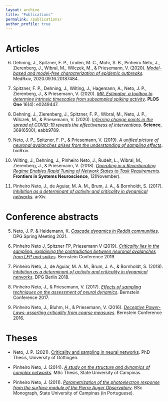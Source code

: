 ```yaml
---
layout: archive
title: "Publications"
permalink: /publications/
author_profile: true
---
```


# Articles

6. Dehning, J., Spitzner, F. P., Linden, M. C., Mohr, S. B., Pinheiro Neto, J., Zierenberg, J., Wibral, M., Wilczek, M., & Priesemann, V. (2020). [*Model-based and model-free characterization of epidemic outbreaks*](http://medrxiv.org/content/early/2020/09/18/2020.09.16.20187484.abstract). MedRxiv, 2020.09.16.20187484. 

5. Spitzner, F. P., Dehning, J., Wilting, J., Hagemann, A., Neto, J. P., Zierenberg, J., & Priesemann, V. (2020). [*MR. Estimator, a toolbox to determine intrinsic timescales from subsampled spiking activity*](http://arxiv.org/abs/2007.03367). **PLOS One** 16(4): e0249447.

4. Dehning, J., Zierenberg, J., Spitzner, F. P., Wibral, M., Neto, J. P., Wilczek, M., & Priesemann, V. (2020). [I*nferring change points in the spread of COVID-19 reveals the effectiveness of interventions*](https://doi.org/10.1126/science.abb9789). **Science**, 369(6500), eabb9789. 

3. Neto, J. P., Spitzner, F. P., & Priesemann, V. (2019). [*A unified picture of neuronal avalanches arises from the understanding of sampling effects*](https://doi.org/10.1101/759613). bioRxiv. 

2. Wilting, J., Dehning, J., Pinheiro Neto, J., Rudelt, L., Wibral, M., Zierenberg, J., & Priesemann, V. (2018). [*Operating in a Reverberating Regime Enables Rapid Tuning of Network States to Task Requirements*]( https://doi.org/10.3389/fnsys.2018.00055). **Frontiers in Systems Neuroscience**, 12(November).

1. Pinheiro Neto, J., de Aguiar, M. A. M., Brum, J. A., & Bornholdt, S. (2017). [*Inhibition as a determinant of activity and criticality in dynamical networks*](http://arxiv.org/abs/1712.08816). arXiv.


# Conference abstracts

5. Neto, J. P. & Heidemann, K. [*Cascade dynamics in Reddit communities*](https://www.dpg-verhandlungen.de/year/2021/conference/bpcppdysoe/part/soe/session/3/contribution/7?lang=en). DPG Spring Meeting 2021.

4. Pinheiro Neto J, Spitzner FP, Priesemann V (2019). [*Criticality lies in the sampling: explaining the contradiction between neuronal avalanches from LFP and spikes*](https://doi.org/10.12751/nncn.bc2019.0122). Bernstein Conference 2019.

3. Pinheiro Neto, J., de Aguiar, M. A. M., Brum, J. A., & Bornholdt, S. (2018). [*Inhibition as a determinant of activity and criticality in dynamical networks*](https://www.dpg-verhandlungen.de/year/2018/conference/berlin/part/dy/session/73/contribution/6?lang=en). DPG Berlin 2018.

2. Pinheiro Neto, J., & Priesemann, V. (2017). [*Effects of sampling techniques on the assessment of neural dynamics*](https://doi.org/10.12751/nncn.bc2017.0169). Bernstein Conference 2017.

1. Pinheiro Neto, J., Bluhm, H., & Priesemann, V. (2016). [*Deceptive Power-Laws: asserting criticality from coarse measures*](https://doi.org/10.12751/nncn.bc2016.0167). Bernstein Conference 2016.

# Theses

- Neto, J. P. (2021). [Criticality and sampling in neural networks](http://joaopn.github.io/files/dissertations/PhD_Thesis.pdf). PhD Thesis, University of Göttingen.

- Pinheiro Neto, J. (2014). [*A study on the structure and dynamics of complex networks*](http://joaopn.github.io/files/dissertations/MSc_Dissertation.pdf). MSc Thesis, State University of Campinas.

- Pinheiro Neto, J. (2011). [*Parametrization of the photoelectron response from the surface module of the Pierre Auger Observatory*](http://joaopn.github.io/files/dissertations/BSc_Monograph.pdf). BSc Monograph, State University of Campinas (in Portuguese). 
